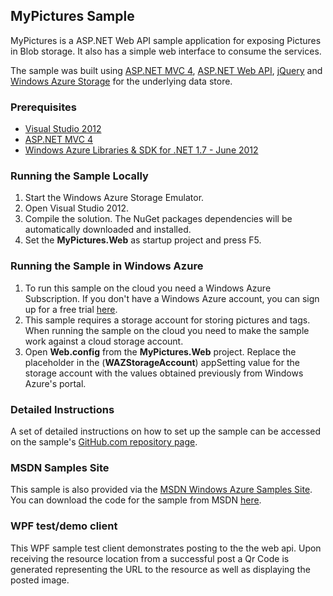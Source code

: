 ## MyPictures Sample

MyPictures is a ASP.NET Web API sample application for exposing Pictures in Blob storage. It also has a simple web interface to consume the services.

The sample was built using [ASP.NET MVC 4](http://www.asp.net/mvc/mvc4), [ASP.NET Web API](http://www.asp.net/web-api), [jQuery](http://jquery.com/) and [Windows Azure Storage](http://www.windowsazure.com/en-us/home/features/storage/) for the underlying data store.

### Prerequisites
* [Visual Studio 2012](http://www.microsoft.com/visualstudio/11/)
* [ASP.NET MVC 4](http://www.asp.net/mvc/mvc4)
* [Windows Azure Libraries & SDK for .NET 1.7 - June 2012](http://www.windowsazure.com/en-us/develop/downloads/)

### Running the Sample Locally
1. Start the Windows Azure Storage Emulator.
2. Open Visual Studio 2012.
3. Compile the solution. The NuGet packages dependencies will be automatically downloaded and installed.
4. Set the **MyPictures.Web** as startup project and press F5.

### Running the Sample in Windows Azure
1. To run this sample on the cloud you need a Windows Azure Subscription. If you don't have a Windows Azure account, you can sign up for a free trial [here](http://bit.ly/windowsazuretrial).
2. This sample requires a storage account for storing pictures and tags. When running the sample on the cloud you need to make the sample work against a cloud storage account.
3. Open **Web.config** from the **MyPictures.Web** project. Replace the placeholder in the  (**WAZStorageAccount**) appSetting value for the storage account with the values obtained previously from Windows Azure's portal.

### Detailed Instructions ###
A set of detailed instructions on how to set up the sample can be accessed on the sample's [GitHub.com repository page](https://github.com/WindowsAzure-Samples/MyPictures/blob/master/SAMPLE.md "Detailed Sample Walk-through").

### MSDN Samples Site ###
This sample is also provided via the [MSDN Windows Azure Samples Site](http://code.msdn.microsoft.com/MyPictures-on-Windows-91bb3057). You can download the code for the sample from MSDN [here](http://code.msdn.microsoft.com/MyPictures-on-Windows-91bb3057/file/62175/2/MyPictures%20on%20Windows%20Azure%20Web%20Sites.zip). 

### WPF test/demo client ###
This WPF sample test client demonstrates posting to the the web api. Upon receiving the resource location from a successful post a Qr Code is generated representing the URL to the resource as well as displaying the posted image.
